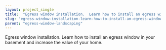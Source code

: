 ```yaml
---
layout: project_single
title:  "Egress window installation.  Learn how to install an egress window in your basement and increase the value of your home."
slug: "egress-window-installation-learn-how-to-install-an-egress-window-in-your-basement-and-increase"
parent: "egress-window-landscaping"
---
```

Egress window installation.  Learn how to install an egress window in your basement and increase the value of your home.